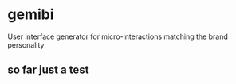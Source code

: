 # gemibi
User interface generator for micro-interactions matching the brand personality


## so far just a test
